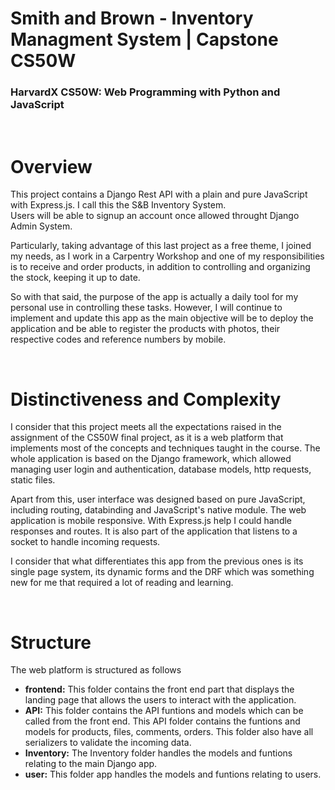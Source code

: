 # Smith and Brown - Inventory Managment System | Capstone CS50W
### HarvardX CS50W: Web Programming with Python and JavaScript

</br>

# Overview

This project contains a Django Rest API with a plain and pure JavaScript with Express.js. 
I call this the S&B Inventory System.  
Users will be able to signup an account once allowed throught Django Admin System. 

Particularly, taking advantage of this last project as a free theme, I joined my needs, as I work in a Carpentry Workshop and one of my responsibilities is to receive and order products, in addition to controlling and organizing the stock, keeping it up to date.  

So with that said, the purpose of the app is actually a daily tool for my personal use in controlling these tasks. 
However, I will continue to implement and update this app as the main objective will be to deploy the application and be able to register the products with photos, their respective codes and reference numbers by mobile.

</br>

# Distinctiveness and Complexity

I consider that this project meets all the expectations raised in the assignment of the CS50W final project, as it is a web platform that implements most of the concepts and techniques taught in the course.
The whole application is based on the Django framework, which allowed managing user login and authentication, database models, http requests, static files.  

Apart from this, user interface was designed based on pure JavaScript, including routing, databinding and JavaScript's native module. The web application is mobile responsive. With Express.js help I could handle responses and routes. It is also part of the application that listens to a socket to handle incoming requests.  

I consider that what differentiates this app from the previous ones is its single page system, its dynamic forms and the DRF which was something new for me that required a lot of reading and learning.


</br>

# Structure

The web platform is structured as follows

- **frontend:** This folder contains the front end part that displays the landing page that allows the users to interact with the application.
- **API:** This folder contains the API funtions and models which can be called from the front end. This API folder contains the funtions and models for products, files, comments, orders. This folder also have all serializers to validate the incoming data.
- **Inventory:** The Inventory folder handles the models and funtions relating to the main Django app.
- **user:** This folder app handles the models and funtions relating to users.

</br>
